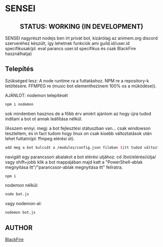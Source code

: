 # SENSEI
<h2 align="center" color="#6610f2">STATUS: WORKING (IN DEVELOPMENT)</h2>

SENSEI nagyrészt nodejs ben írt privát bot, kizárólag az animem.org discord szerveréhez készült, így lehetnek funkciók ami guild.id/user.id specifikusak(pl. eval parancs user.id specifikus és csak BlackFire használhatja)

## Telepítés
Szükséged lesz:
A node runtime ra a futtatáshoz.
NPM re a repository-k letöltésére.
FFMPEG re (music bot elementhez(nem 100% os a müködése)).

AJÁNLOT: nodemon telepítését
```bash
npm i nodemon
```
sok mindenben hasznos de a főbb érv amiért ajánlom az hogy újra tudod indítani a bot ot annak leállítása nélkül.

(Asszem ennyi. megj: a bot fejlesztési státuszban van... csak windowson teszteltem, és in fact tudom hogy linux on csak kisebb változtatások után lehet futtatni(pl: ffmpeg elérési út).



```bash
add meg a bot kulcsát a /modules/config.json fileban (itt tudod változtatni a refix et is).
```
navigált egy parancssori abalakot a bot elérési utjához: cd /bot/elérési/útja/
vagy shift+jobb klik a bot mappájában majd katt a "PowerShell-ablak megnyitása itt"/"parancssor-ablak megnyitása itt" feliratra.

```bash
npm i
```

nodemon nélkül:
```bash
node bot.js
```
vagy
nodemon-al:
```bash
nodemon bot.js
```


## AUTHOR
[BlackFire](https://blackfire.hu/)
